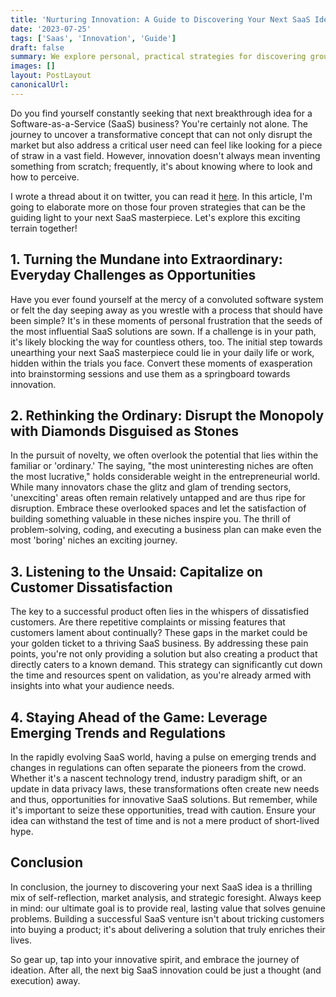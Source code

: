 ```yaml
---
title: 'Nurturing Innovation: A Guide to Discovering Your Next SaaS Idea'
date: '2023-07-25'
tags: ['Saas', 'Innovation', 'Guide']
draft: false
summary: We explore personal, practical strategies for discovering groundbreaking Software-as-a-Service (SaaS) ideas. By converting daily challenges into opportunities, targeting overlooked niches, capitalizing on customer dissatisfaction, and leveraging emerging trends and regulations, entrepreneurs can unveil potentially successful SaaS ventures.
images: []
layout: PostLayout
canonicalUrl:
---
```


Do you find yourself constantly seeking that next breakthrough idea for a Software-as-a-Service (SaaS) business? You're certainly not alone. The journey to uncover a transformative concept that can not only disrupt the market but also address a critical user need can feel like looking for a piece of straw in a vast field. However, innovation doesn't always mean inventing something from scratch; frequently, it's about knowing where to look and how to perceive.

I wrote a thread about it on twitter, you can read it [here](https://twitter.com/HeydayAcolyte/status/1682618819653632000). In this article, I'm going to elaborate more on those four proven strategies that can be the guiding light to your next SaaS masterpiece. Let's explore this exciting terrain together!

## 1. Turning the Mundane into Extraordinary: Everyday Challenges as Opportunities

Have you ever found yourself at the mercy of a convoluted software system or felt the day seeping away as you wrestle with a process that should have been simple? It's in these moments of personal frustration that the seeds of the most influential SaaS solutions are sown. If a challenge is in your path, it's likely blocking the way for countless others, too. The initial step towards unearthing your next SaaS masterpiece could lie in your daily life or work, hidden within the trials you face. Convert these moments of exasperation into brainstorming sessions and use them as a springboard towards innovation.

## 2. Rethinking the Ordinary: Disrupt the Monopoly with Diamonds Disguised as Stones

In the pursuit of novelty, we often overlook the potential that lies within the familiar or 'ordinary.' The saying, "the most uninteresting niches are often the most lucrative," holds considerable weight in the entrepreneurial world. While many innovators chase the glitz and glam of trending sectors, 'unexciting' areas often remain relatively untapped and are thus ripe for disruption. Embrace these overlooked spaces and let the satisfaction of building something valuable in these niches inspire you. The thrill of problem-solving, coding, and executing a business plan can make even the most 'boring' niches an exciting journey.

## 3. Listening to the Unsaid: Capitalize on Customer Dissatisfaction

The key to a successful product often lies in the whispers of dissatisfied customers. Are there repetitive complaints or missing features that customers lament about continually? These gaps in the market could be your golden ticket to a thriving SaaS business. By addressing these pain points, you're not only providing a solution but also creating a product that directly caters to a known demand. This strategy can significantly cut down the time and resources spent on validation, as you're already armed with insights into what your audience needs.

## 4. Staying Ahead of the Game: Leverage Emerging Trends and Regulations

In the rapidly evolving SaaS world, having a pulse on emerging trends and changes in regulations can often separate the pioneers from the crowd. Whether it's a nascent technology trend, industry paradigm shift, or an update in data privacy laws, these transformations often create new needs and thus, opportunities for innovative SaaS solutions. But remember, while it's important to seize these opportunities, tread with caution. Ensure your idea can withstand the test of time and is not a mere product of short-lived hype.

## Conclusion

In conclusion, the journey to discovering your next SaaS idea is a thrilling mix of self-reflection, market analysis, and strategic foresight. Always keep in mind: our ultimate goal is to provide real, lasting value that solves genuine problems. Building a successful SaaS venture isn't about tricking customers into buying a product; it's about delivering a solution that truly enriches their lives.

So gear up, tap into your innovative spirit, and embrace the journey of ideation. After all, the next big SaaS innovation could be just a thought (and execution) away.
